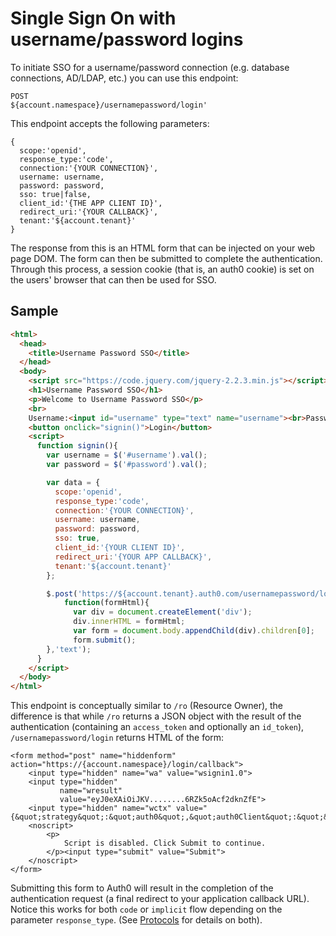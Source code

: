 # Single Sign On with username/password logins

To initiate SSO for a username/password connection (e.g. database connections, AD/LDAP, etc.) you can use this endpoint:

```
POST
${account.namespace}/usernamepassword/login'
```

This endpoint accepts the following parameters:

```
{
  scope:'openid',
  response_type:'code',
  connection:'{YOUR CONNECTION}',
  username: username,
  password: password,
  sso: true|false,
  client_id:'{THE APP CLIENT ID}',
  redirect_uri:'{YOUR CALLBACK}',
  tenant:'${account.tenant}'
}
```

The response from this is an HTML form that can be injected on your web page DOM. The form can then be submitted to complete the authentication. Through this process, a session cookie (that is, an auth0 cookie) is set on the users' browser that can then be used for SSO.

## Sample

```html
<html>
  <head>
    <title>Username Password SSO</title>
  </head>
  <body>
    <script src="https://code.jquery.com/jquery-2.2.3.min.js"></script>
    <h1>Username Password SSO</h1>
    <p>Welcome to Username Password SSO</p>
    <br>
    Username:<input id="username" type="text" name="username"><br>Password:<input id="password" type="text" name="password"><br>
    <button onclick="signin()">Login</button>
    <script>
      function signin(){
        var username = $('#username').val();
        var password = $('#password').val();

        var data = {
          scope:'openid',
          response_type:'code',
          connection:'{YOUR CONNECTION}',
          username: username,
          password: password,
          sso: true,
          client_id:'{YOUR CLIENT ID}',
          redirect_uri:'{YOUR APP CALLBACK}',
          tenant:'${account.tenant}'
        };

        $.post('https://${account.tenant}.auth0.com/usernamepassword/login', data, 
            function(formHtml){
              var div = document.createElement('div');
              div.innerHTML = formHtml;
              var form = document.body.appendChild(div).children[0];
              form.submit();
        },'text');
      }
    </script>
  </body>
</html>
```

This endpoint is conceptually similar to `/ro` (Resource Owner), the difference is that while `/ro` returns a JSON object with the result of the authentication (containing an `access_token` and optionally an `id_token`), `/usernamepassword/login` returns HTML of the form:

```
<form method="post" name="hiddenform" action="https://{account.namespace}/login/callback">
    <input type="hidden" name="wa" value="wsignin1.0">
    <input type="hidden" 
           name="wresult" 
           value="eyJ0eXAiOiJKV........6RZk5oAcf2dknZfE">
    <input type="hidden" name="wctx" value="{&quot;strategy&quot;:&quot;auth0&quot;,&quot;auth0Client&quot;:&quot;&quot;,&quot;tenant&quot;:&quot;${account.tenant}&quot;,&quot;connection&quot;:&quot;YOUR_CONNECTION&quot;,&quot;client_id&quot;:&quot;YOUR_CLIENT_ID&quot;,&quot;response_type&quot;:&quot;code&quot;,&quot;scope&quot;:&quot;openid&quot;,&quot;redirect_uri&quot;:&quot;YOUR_CALLBACK&quot;,&quot;session_user&quot;:&quot;123456789&quot;}">
    <noscript>
        <p>
            Script is disabled. Click Submit to continue.
        </p><input type="submit" value="Submit">
    </noscript>
</form>
```

Submitting this form to Auth0 will result in the completion of the authentication request (a final redirect to your application callback URL). Notice this works for both `code` or `implicit` flow depending on the parameter `response_type`. (See [Protocols](/protocols) for details on both).
